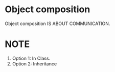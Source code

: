 # Object composition
Object composition IS ABOUT COMMUNICATION.

# NOTE
1. Option 1:  In Class.
2. Option 2: Inheritance 